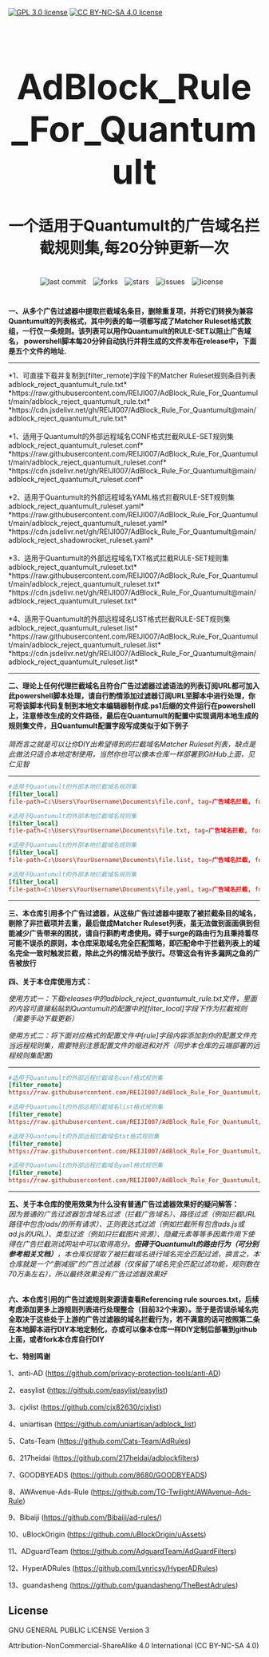 [![GPL 3.0 license](https://img.shields.io/badge/License-GPL%20v3-blue.svg)](https://github.com/REIJI007/AdBlock_Rule_For_Clash/blob/main/LICENSE-GPL3.0)
[![CC BY-NC-SA 4.0 license](https://img.shields.io/badge/License-CC%20BY--NC--SA%204.0-lightgrey.svg)](https://github.com/REIJI007/AdBlock_Rule_For_Clash/blob/main/LICENSE-CC%20BY-NC-SA%204.0)
<!-- 居中的大标题 -->
<h1 align="center" style="font-size: 70px; margin-bottom: 20px;">AdBlock_Rule_For_Quantumult</h1>

<!-- 居中的副标题 -->
<h2 align="center" style="font-size: 30px; margin-bottom: 40px;">一个适用于Quantumult的广告域名拦截规则集,每20分钟更新一次</h2>

<!-- 徽章（根据需要调整） -->
<p align="center" style="margin-bottom: 40px;">
    <img src="https://img.shields.io/badge/last%20commit-today-brightgreen" alt="last commit" style="margin-right: 10px;">
    <img src="https://img.shields.io/github/forks/REIJI007/AdBlock_Rule_For_Quantumult" alt="forks" style="margin-right: 10px;">
    <img src="https://img.shields.io/github/stars/REIJI007/AdBlock_Rule_For_Quantumult" alt="stars" style="margin-right: 10px;">
    <img src="https://img.shields.io/github/issues/REIJI007/AdBlock_Rule_For_Quantumult" alt="issues" style="margin-right: 10px;">
    <img src="https://img.shields.io/github/license/REIJI007/AdBlock_Rule_For_Quantumult" alt="license" style="margin-right: 10px;">
</p>

**一、从多个广告过滤器中提取拦截域名条目，删除重复项，并将它们转换为兼容Quantumult的列表格式，其中列表的每一项都写成了Matcher Ruleset格式数组，一行仅一条规则。该列表可以用作Quantumult的RULE-SET以阻止广告域名， powershell脚本每20分钟自动执行并将生成的文件发布在release中，下面是五个文件的地址.**

<hr>
*1、可直接下载并复制到[filter_remote]字段下的Matcher Ruleset规则条目列表 adblock_reject_quantumult_rule.txt* 
<br>
*https://raw.githubusercontent.com/REIJI007/AdBlock_Rule_For_Quantumult/main/adblock_reject_quantumult_rule.txt*
<br>
*https://cdn.jsdelivr.net/gh/REIJI007/AdBlock_Rule_For_Quantumult@main/adblock_reject_quantumult_rule.txt*
<br>
<br>
*1、适用于Quantumult的外部远程域名CONF格式拦截RULE-SET规则集 adblock_reject_quantumult_ruleset.conf* 
<br>
*https://raw.githubusercontent.com/REIJI007/AdBlock_Rule_For_Quantumult/main/adblock_reject_quantumult_ruleset.conf*
<br>
*https://cdn.jsdelivr.net/gh/REIJI007/AdBlock_Rule_For_Quantumult@main/adblock_reject_quantumult_ruleset.conf*
<br>
<br>
*2、适用于Quantumult的外部远程域名YAML格式拦截RULE-SET规则集 adblock_reject_quantumult_ruleset.yaml* 
<br>
*https://raw.githubusercontent.com/REIJI007/AdBlock_Rule_For_Quantumult/main/adblock_reject_quantumult_ruleset.yaml*
<br>
*https://cdn.jsdelivr.net/gh/REIJI007/AdBlock_Rule_For_Quantumult@main/adblock_reject_shadowrocket_ruleset.yaml*
<br>
<br>
*3、适用于Quantumult的外部远程域名TXT格式拦截RULE-SET规则集 adblock_reject_quantumult_ruleset.txt* 
<br>
*https://raw.githubusercontent.com/REIJI007/AdBlock_Rule_For_Quantumult/main/adblock_reject_quantumult_ruleset.txt*
<br>
*https://cdn.jsdelivr.net/gh/REIJI007/AdBlock_Rule_For_Quantumult@main/adblock_reject_quantumult_ruleset.txt*
<br>
<br>
*4、适用于Quantumult的外部远程域名LIST格式拦截RULE-SET规则集 adblock_reject_quantumult_ruleset.list* 
<br>
*https://raw.githubusercontent.com/REIJI007/AdBlock_Rule_For_Quantumult/main/adblock_reject_quantumult_ruleset.list*
<br>
*https://cdn.jsdelivr.net/gh/REIJI007/AdBlock_Rule_For_Quantumult@main/adblock_reject_quantumult_ruleset.list*
<br>
<hr>


**二、理论上任何代理拦截域名且符合广告过滤器过滤语法的列表订阅URL都可加入此powershell脚本处理，请自行酌情添加过滤器订阅URL至脚本中进行处理，你可将该脚本代码复制到本地文本编辑器制作成.ps1后缀的文件运行在powershell上，注意修改生成的文件路径，最后在Quantumult的配置中实现调用本地生成的规则集文件，且Quantumult配置字段写成类似于如下例子**
<br>
<br>
*简而言之就是可以让你DIY出希望得到的拦截域名Matcher Ruleset列表，缺点是此做法只适合本地定制使用，当然你也可以像本仓库一样部署到GitHub上面，见仁见智*
<hr>


```conf
#适用于Quantumult的外部本地拦截域名规则集
[filter_local]
file-path=C:\Users\YourUsername\Documents\file.conf, tag=广告域名拦截, force-policy=reject, enabled=true  #你的外部本地拦截域名规则集文件保存路径

```
```conf
#适用于Quantumult的外部本地拦截域名规则集
[filter_local]
file-path=C:\Users\YourUsername\Documents\file.txt, tag=广告域名拦截, force-policy=reject, enabled=true  #你的外部本地拦截域名规则集文件保存路径

```
```conf
#适用于Quantumult的外部本地拦截域名规则集
[filter_local]
file-path=C:\Users\YourUsername\Documents\file.list, tag=广告域名拦截, force-policy=reject, enabled=true  #你的外部本地拦截域名规则集文件保存路径

```
```conf
#适用于Quantumult的外部本地拦截域名规则集
[filter_local]
file-path=C:\Users\YourUsername\Documents\file.yaml, tag=广告域名拦截, force-policy=reject, enabled=true  #你的外部本地拦截域名规则集文件保存路径

```
<hr>

**三、本仓库引用多个广告过滤器，从这些广告过滤器中提取了被拦截条目的域名，剔除了非拦截项并去重，最后做成Matcher Ruleset列表，虽无法做到面面俱到但能减少广告带来的困扰，请自行斟酌考虑使用。碍于surge的路由行为且秉持着尽可能不误杀的原则，本仓库采取域名完全匹配策略，即匹配命中于拦截列表上的域名完全一致时触发拦截，除此之外的情况给予放行。尽管这会有许多漏网之鱼的广告被放行**
<br>
<br>
**四、关于本仓库使用方式：**

  *使用方式一：下载releases中的adblock_reject_quantumult_rule.txt文件，里面的内容可直接粘贴到Quantumult的配置中的[filter_local]字段下作为拦截规则（需要手动下载更新）*


  *使用方式二：将下面对应格式的配置文件中[rule]字段内容添加到你的配置文件充当远程规则集，需要特别注意配置文件的缩进和对齐（同步本仓库的云端部署的远程规则集配置)*

<hr>

```conf
#适用于Quantumult的外部远程拦截域名conf格式规则集
[filter_remote]
https://raw.githubusercontent.com/REIJI007/AdBlock_Rule_For_Quantumult/main/adblock_reject_quantumult_ruleset.conf,tag=广告域名拦截,policy=reject,update-interval=120,opt-parser=true,enabled=true
```
```conf
#适用于Quantumult的外部远程拦截域名list格式规则集
[filter_remote]
https://raw.githubusercontent.com/REIJI007/AdBlock_Rule_For_Quantumult/main/adblock_reject_quantumult_ruleset.list,tag=广告域名拦截,policy=reject,update-interval=120,opt-parser=true,enabled=true
```
```conf
#适用于Quantumult的外部远程拦截域名txt格式规则集
[filter_remote]
https://raw.githubusercontent.com/REIJI007/AdBlock_Rule_For_Quantumult/main/adblock_reject_quantumult_ruleset.txt,tag=广告域名拦截,policy=reject,update-interval=120,opt-parser=true,enabled=true
```
```conf
#适用于Quantumult的外部远程拦截域名yaml格式规则集
[filter_remote]
https://raw.githubusercontent.com/REIJI007/AdBlock_Rule_For_Quantumult/main/adblock_reject_quantumult_ruleset.yaml,tag=广告域名拦截,policy=reject,update-interval=120,opt-parser=true,enabled=true
```
<hr>

**五、关于本仓库的使用效果为什么没有普通广告过滤器效果好的疑问解答：**
<br>
*因为普通的广告过滤器包含域名过滤（拦截广告域名）、路径过滤（例如拦截URL路径中包含/ads/的所有请求）、正则表达式过滤（例如拦截所有包含ads.js或ad.js的URL）、类型过滤（例如只拦截图片资源）、隐藏元素等等多因素作用下使得在广告拦截测试网站中可以取得高分。**但碍于Quantumult的路由行为（可分别参考相关文档）**，本仓库仅提取了被拦截域名进行域名完全匹配过滤，换言之，本仓库就是一个“删减版”的广告过滤器（仅保留了域名完全匹配过滤功能，规则数在70万条左右），所以最终效果没有广告过滤器效果好*
<br>
<br>

**六、本仓库引用的广告过滤规则来源请查看Referencing rule sources.txt，后续考虑添加更多上游规则列表进行处理整合（目前32个来源）。至于是否误杀域名完全取决于这些处于上游的广告过滤器的域名拦截行为，若不满意的话可按照第二条在本地脚本进行DIY本地定制化，亦或可以像本仓库一样DIY定制后部署到github上面，或者fork本仓库自行DIY**
<br>

**七、特别鸣谢**

1、anti-AD (https://github.com/privacy-protection-tools/anti-AD)

2、easylist (https://github.com/easylist/easylist)

3、cjxlist (https://github.com/cjx82630/cjxlist)

4、uniartisan (https://github.com/uniartisan/adblock_list)

5、Cats-Team (https://github.com/Cats-Team/AdRules)

6、217heidai (https://github.com/217heidai/adblockfilters)

7、GOODBYEADS (https://github.com/8680/GOODBYEADS)

8、AWAvenue-Ads-Rule (https://github.com/TG-Twilight/AWAvenue-Ads-Rule)

9、Bibaiji (https://github.com/Bibaiji/ad-rules/)

10、uBlockOrigin (https://github.com/uBlockOrigin/uAssets)

11、ADguardTeam (https://github.com/AdguardTeam/AdGuardFilters)

12、HyperADRules (https://github.com/Lynricsy/HyperADRules)

13、guandasheng (https://github.com/guandasheng/TheBestAdrules)

## License

GNU GENERAL PUBLIC LICENSE Version 3

Attribution-NonCommercial-ShareAlike 4.0 International (CC BY-NC-SA 4.0)


